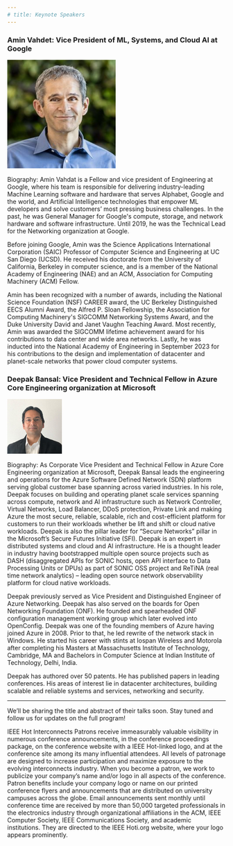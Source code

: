 ```yaml
---
# title: Keynote Speakers
---
```


### Amin Vahdet: Vice President of ML, Systems, and Cloud AI at Google

<img src="/assets/img/amin_photo.jpg">

Biography: Amin Vahdat is a Fellow and vice president of Engineering at Google, where his team is responsible for delivering industry-leading Machine Learning software and hardware that serves Alphabet, Google and the world, and Artificial Intelligence technologies that empower ML developers and solve customers’ most pressing business challenges. In the past, he was General Manager for Google's compute, storage, and network hardware and software infrastructure. Until 2019, he was the Technical Lead for the Networking organization at Google. 

Before joining Google, Amin was the Science Applications International Corporation (SAIC) Professor of Computer Science and Engineering at UC San Diego (UCSD). He received his doctorate from the University of California, Berkeley in computer science, and is a member of the National Academy of Engineering (NAE) and an ACM, Association for Computing Machinery (ACM) Fellow. 

Amin has been recognized with a number of awards, including the National Science Foundation (NSF) CAREER award, the UC Berkeley Distinguished EECS Alumni Award, the Alfred P. Sloan Fellowship, the Association for Computing Machinery's SIGCOMM Networking Systems Award, and the Duke University David and Janet Vaughn Teaching Award. Most recently, Amin was awarded the SIGCOMM lifetime achievement award for his contributions to data center and wide area networks.  Lastly, he was inducted into the National Academy of Engineering in September 2023 for his contributions to the design and implementation of datacenter and planet-scale networks that power cloud computer systems.



### Deepak Bansal: Vice President and Technical Fellow in Azure Core Engineering organization at Microsoft

<img src="/assets/img/speaker-deepak.jpeg" style="width: 25%; height: auto;">

Biography: As Corporate Vice President and Technical Fellow in Azure Core Engineering organization at Microsoft, Deepak Bansal leads the engineering and operations for the Azure Software Defined Network (SDN) platform serving global customer base spanning across varied industries. In his role, Deepak focuses on building and operating planet scale services spanning across compute, network and AI infrastructure such as Network Controller, Virtual Networks, Load Balancer, DDoS protection, Private Link and making Azure the most secure, reliable, scalable, rich and cost-efficient platform for customers to run their workloads whether be lift and shift or cloud native workloads. Deepak is also the pillar leader for “Secure Networks” pillar in the Microsoft’s Secure Futures Initiative (SFI). Deepak is an expert in distributed systems and cloud and AI infrastructure. He is a thought leader in industry having bootstrapped multiple open source projects such as DASH (disaggregated APIs for SONIC hosts, open API interface to Data Processing Units or DPUs) as part of SONIC OSS project and ReTiNA (real time network analytics) – leading open source network observability platform for cloud native workloads.

Deepak previously served as Vice President and Distinguished Engineer of Azure Networking. Deepak has also served on the boards for Open Networking Foundation (ONF). He founded and spearheaded ONF configuration management working group which later evolved into OpenConfig. Deepak was one of the founding members of Azure having joined Azure in 2008. Prior to that, he led rewrite of the network stack in Windows. He started his career with stints at Iospan Wireless and Motorola after completing his Masters at Massachusetts Institute of Technology, Cambridge, MA and Bachelors in Computer Science at Indian Institute of Technology, Delhi, India.

Deepak has authored over 50 patents. He has published papers in leading conferences. His areas of interest lie in datacenter architectures, building scalable and reliable systems and services, networking and security.



------------------------

We’ll be sharing the title and abstract of their talks soon. Stay tuned and follow us for updates on the full program!

IEEE Hot Interconnects Patrons receive immeasurably valuable visibility in numerous conference announcements, in the conference proceedings package, on the conference website with a IEEE Hot-linked logo, and at the conference site among its many influential attendees. All levels of patronage are designed to increase participation and maximize exposure to the evolving interconnects industry. When you become a patron, we work to publicize your company’s name and/or logo in all aspects of the conference. Patron benefits include your company logo or name on our printed conference flyers and announcements that are distributed on university campuses across the globe. Email announcements sent monthly until conference time are received by more than 50,000 targeted professionals in the electronics industry through organizational affiliations in the ACM, IEEE Computer Society, IEEE Communications Society, and academic institutions. They are directed to the IEEE Hoti.org website, where your logo appears prominently.
